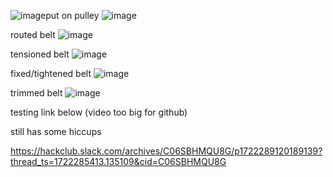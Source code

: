 ![image](https://github.com/user-attachments/assets/ae797ff4-c456-4436-a5c7-2da461c34998)put on pulley
![image](https://github.com/user-attachments/assets/13bea9d1-dfbf-4039-a6ea-b43d088c6f0a)

routed belt
![image](https://github.com/user-attachments/assets/d72c446d-ac52-4522-871f-2ac8d32cf421)

tensioned belt
![image](https://github.com/user-attachments/assets/830bce7f-1212-465c-a483-97ceded4ca76)

fixed/tightened belt
![image](https://github.com/user-attachments/assets/46011450-ea76-4ca2-b154-feab29a1184c)

trimmed belt
![image](https://github.com/user-attachments/assets/6c8a4ba6-bc14-4f17-9f76-43ab7f6378a1)

testing link below (video too big for github)

still has some hiccups

https://hackclub.slack.com/archives/C06SBHMQU8G/p1722289120189139?thread_ts=1722285413.135109&cid=C06SBHMQU8G
